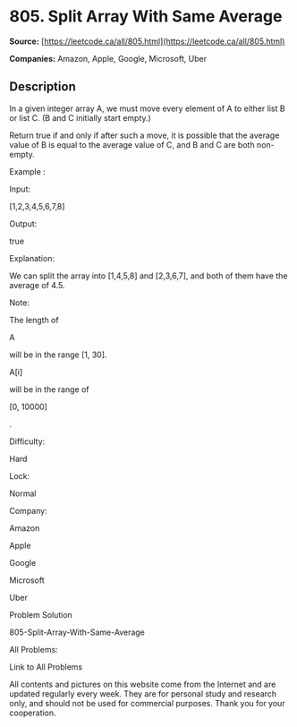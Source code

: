 # 805. Split Array With Same Average

**Source:** [https://leetcode.ca/all/805.html](https://leetcode.ca/all/805.html)

**Companies:** Amazon, Apple, Google, Microsoft, Uber

## Description

In a given integer array A, we must move every element of A to either list B or list C. (B
        and C initially start empty.)

Return true if and only if after such a move, it is possible that the average value of B is
        equal to the average value of C, and B and C are both non-empty.

Example :

Input:

[1,2,3,4,5,6,7,8]

Output:

true

Explanation:

We can split the array into [1,4,5,8] and [2,3,6,7], and both of them have the average of 4.5.

Note:

The length of

A

will be in the range [1, 30].

A[i]

will be in the range of

[0, 10000]

.

Difficulty:

Hard

Lock:

Normal

Company:

Amazon

Apple

Google

Microsoft

Uber

Problem Solution

805-Split-Array-With-Same-Average

All Problems:

Link to All Problems

All contents and pictures on this website come from the Internet and are updated regularly every week. They are for personal study and research only, and should not be used for commercial purposes. Thank you for your cooperation.

